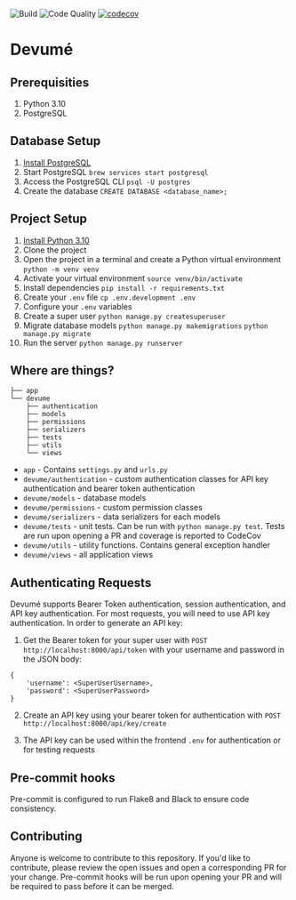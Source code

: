 ![Build](https://github.com/joshkotrous/devume-backend/actions/workflows/ci.yml/badge.svg)
![Code Quality](https://github.com/joshkotrous/devume-backend/actions/workflows/code_quality.yml/badge.svg)
[![codecov](https://codecov.io/gh/joshkotrous/devume-backend/graph/badge.svg?token=Y1D5M3L4OW)](https://codecov.io/gh/joshkotrous/devume-backend)
# Devumé
## Prerequisities
1. Python 3.10
2. PostgreSQL

## Database Setup
1. [Install PostgreSQL](https://www.postgresql.org/download/)
2. Start PostgreSQL
`brew services start postgresql`
3. Access the PostgreSQL CLI
`psql -U postgres`
4. Create the database
`CREATE DATABASE <database_name>;`

## Project Setup
1. [Install Python 3.10](https://www.python.org/downloads/release/python-31014/)
2. Clone the project
3. Open the project in a terminal and create a Python virtual environment
`python -m venv venv`
4. Activate your virtual environment
`source venv/bin/activate`
5. Install dependencies
`pip install -r requirements.txt`
6. Create your `.env` file
`cp .env.development .env`
7. Configure your `.env` variables
8. Create a super user
`python manage.py createsuperuser`
9. Migrate database models
`python manage.py makemigrations`
`python manage.py migrate`
10. Run the server
`python manage.py runserver`

## Where are things?
```.
├── app
└── devume
    ├── authentication
    ├── models
    ├── permissions
    ├── serializers
    ├── tests
    ├── utils
    └── views
```
- `app` - Contains `settings.py` and `urls.py`
- `devume/authentication` - custom authentication classes for API key authentication and bearer token authentication
- `devume/models` - database models
- `devume/permissions` - custom permission classes
- `devume/serializers` - data serializers for each models
- `devume/tests` - unit tests. Can be run with
`python manage.py test`. Tests are run upon opening a PR and coverage is reported to CodeCov
- `devume/utils` - utility functions. Contains general exception handler
- `devume/views` - all application views


## Authenticating Requests
Devumé supports Bearer Token authentication, session authentication, and API key authentication. For most requests, you will need to use API key authentication. In order to generate an API key:
1. Get the Bearer token for your super user with `POST http://localhost:8000/api/token` with your username and password in the JSON body:
```
{
    'username': <SuperUserUsername>,
    'password': <SuperUserPassword>
}
```
2. Create an API key using your bearer token for authentication with
`POST http://localhost:8000/api/key/create`

3. The API key can be used within the frontend `.env` for authentication or for testing requests

## Pre-commit hooks
Pre-commit is configured to run Flake8 and Black to ensure code consistency.

## Contributing
Anyone is welcome to contribute to this repository. If you'd like to contribute, please review the open issues and open a corresponding PR for your change. Pre-commit hooks will be run upon opening your PR and will be required to pass before it can be merged.
